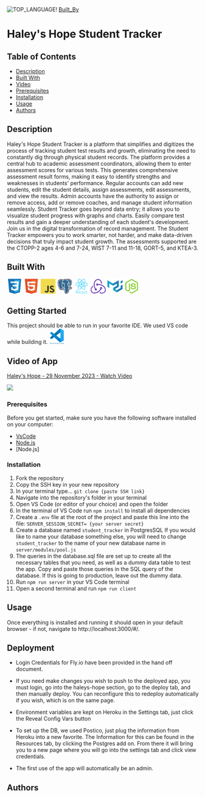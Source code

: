 ![TOP_LANGUAGE](https://img.shields.io/github/languages/top/Kennyfergy/Haleys-Hope)!
[Built_By](https://img.shields.io/badge/Project_Built_By-David_Campbell%2C_Kenny_Ferguson%2C_Said_Said-blue)

# Haley's Hope Student Tracker

## Table of Contents

- [Description](#description)
- [Built With](#built-with)
- [Video](#video-of-app)
- [Prerequisites](#prerequisite)
- [Installation](#installation)
- [Usage](#usage)
- [Authors](#authors)

## Description

Haley's Hope Student Tracker is a platform that simplifies and digitizes the process of tracking student test results and growth, eliminating the need to constantly dig through physical student records. The platform provides a central hub to academic assessment coordinators, allowing them to enter assessment scores for various tests. This generates comprehensive assessment result forms, making it easy to identify strengths and weaknesses in students' performance. Regular accounts can add new students, edit the student details, assign assessments, edit assessments, and view the results. Admin accounts have the authority to assign or remove access, add or remove coaches, and manage student information seamlessly. Student Tracker goes beyond data entry; it allows you to visualize student progress with graphs and charts. Easily compare test results and gain a deeper understanding of each student's development. Join us in the digital transformation of record management. The Student Tracker empowers you to work smarter, not harder, and make data-driven decisions that truly impact student growth. The assessments supported are the CTOPP-2 ages 4-6 and 7-24, WIST 7-11 and 11-18, GORT-5, and KTEA-3.

## Built With

<a href="https://www.w3schools.com/w3css/defaulT.asp"><img src="https://raw.githubusercontent.com/devicons/devicon/master/icons/css3/css3-original.svg" height="40px" width="40px" /></a>
<a href="https://www.w3schools.com/html/"><img src="https://raw.githubusercontent.com/devicons/devicon/master/icons/html5/html5-original.svg" height="40px" width="40px" /></a>
<a href="https://www.w3schools.com/js/default.asp"><img src="https://raw.githubusercontent.com/devicons/devicon/master/icons/javascript/javascript-original.svg" height="40px" width="40px" /></a>
<a href="https://www.postgresql.org/"><img src="https://raw.githubusercontent.com/devicons/devicon/master/icons/postgresql/postgresql-original.svg" height="40px" width="40px" /></a>
<a href="https://reactjs.org/"><img src="https://raw.githubusercontent.com/devicons/devicon/master/icons/react/react-original-wordmark.svg" height="40px" width="40px" /></a>
<a href="https://redux.js.org/"><img src="https://raw.githubusercontent.com/devicons/devicon/master/icons/redux/redux-original.svg" height="40px" width="40px" /></a>
<a href="https://material-ui.com/"><img src="https://raw.githubusercontent.com/devicons/devicon/master/icons/materialui/materialui-original.svg" height="40px" width="40px" /></a>
<a href="https://nodejs.org/en/"><img src="https://github.com/devicons/devicon/blob/master/icons/nodejs/nodejs-plain.svg" height="40px" width="40px" /></a>

## Getting Started

This project should be able to run in your favorite IDE. We used VS code while building it.
<a href="https://code.visualstudio.com/"><img src="https://github.com/devicons/devicon/blob/master/icons/vscode/vscode-original-wordmark.svg" height="40px" width="40px" /></a>

## Video of App

<div>
    <a href="https://www.loom.com/share/b5673790381243ee8904b38b5eb13474">
      <p>Haley's Hope - 29 November 2023 - Watch Video</p>
    </a>
    <a href="https://www.loom.com/share/b5673790381243ee8904b38b5eb13474">
      <img style="max-width:300px;" src="https://cdn.loom.com/sessions/thumbnails/b5673790381243ee8904b38b5eb13474-with-play.gif">
    </a>
  </div>

### Prerequisites

Before you get started, make sure you have the following software installed on your computer:

- [VsCode](https://code.visualstudio.com/)
- [Node.js](https://nodejs.org/en/)
- [Node.js]

### Installation

1. Fork the repository
2. Copy the SSH key in your new repository
3. In your terminal type... `git clone {paste SSH link}`
4. Navigate into the repository's folder in your terminal
5. Open VS Code (or editor of your choice) and open the folder
6. In the terminal of VS Code run `npm install` to install all dependencies
7. Create a `.env` file at the root of the project and paste this line into the file: `SERVER_SESSION_SECRET= {your server secret}`
8. Create a database named `student_tracker` in PostgresSQL
   If you would like to name your database something else, you will need to change `student_tracker` to the name of your new database name in `server/modules/pool.js`
9. The queries in the database.sql file are set up to create all the necessary tables that you need, as well as a dummy data table to test the app. Copy and paste those queries in the SQL query of the database. If this is going to production, leave out the dummy data.
10. Run `npm run server` in your VS Code terminal
11. Open a second terminal and run `npm run client`

## Usage

Once everything is installed and running it should open in your default browser - if not, navigate to http://localhost:3000/#/.

## Deployment

- Login Credentials for Fly.io have been provided in the hand off document.
- If you need make changes you wish to push to the deployed app, you must login, go into the haleys-hope section, go to the deploy tab, and then manually deploy. You can reconfigure this to redeploy automatically if you wish, which is on the same page.
- Environment variables are kept on Heroku in the Settings tab, just click the Reveal Config Vars button
- To set up the DB, we used Postico, just plug the information from Heroku into a new favorite. The Information for this can be found in the Resources tab, by clicking the Postgres add on. From there it will bring you to a new page where you will go into the settings tab and click view credentials.

- The first use of the app will automatically be an admin.

## Authors
